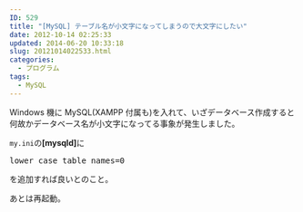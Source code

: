 ```yaml
---
ID: 529
title: "[MySQL] テーブル名が小文字になってしまうので大文字にしたい"
date: 2012-10-14 02:25:33
updated: 2014-06-20 10:33:18
slug: 20121014022533.html
categories:
  - プログラム
tags:
  - MySQL
---
```


Windows 機に MySQL(XAMPP 付属も)を入れて、いざデータベース作成すると
何故かデータベース名が小文字になってる事象が発生しました。

<code>my.ini</code>の<b>[mysqld]</b>に

<pre class="linenums">lower_case_table_names=0</pre>

を追加すれば良いとのこと。

あとは再起動。
